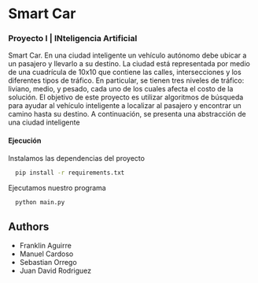 # Smart Car
### Proyecto I | INteligencia Artificial

Smart Car. En una ciudad inteligente un vehículo autónomo debe ubicar a un pasajero y 
llevarlo a su destino. La ciudad está representada por medio de una cuadrícula de 10x10 que 
contiene las calles, intersecciones y los diferentes tipos de tráfico. En particular, se tienen
tres niveles de tráfico: liviano, medio, y pesado, cada uno de los cuales afecta el costo de la 
solución. El objetivo de este proyecto es utilizar algoritmos de búsqueda para ayudar al vehículo 
inteligente a localizar al pasajero y encontrar un camino hasta su destino. A continuación, se 
presenta una abstracción de una ciudad inteligente

#### Ejecución

Instalamos las dependencias del proyecto
```bash
  pip install -r requirements.txt
```

Ejecutamos nuestro programa
```bash
  python main.py
```

## Authors

- Franklin Aguirre
- Manuel Cardoso
- Sebastian Orrego
- Juan David Rodriguez
